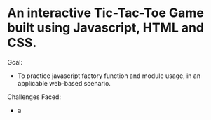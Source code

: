 # An interactive Tic-Tac-Toe Game built using Javascript, HTML and CSS.

Goal:
- To practice javascript factory function and module usage, in an applicable web-based scenario.

Challenges Faced:
- a
